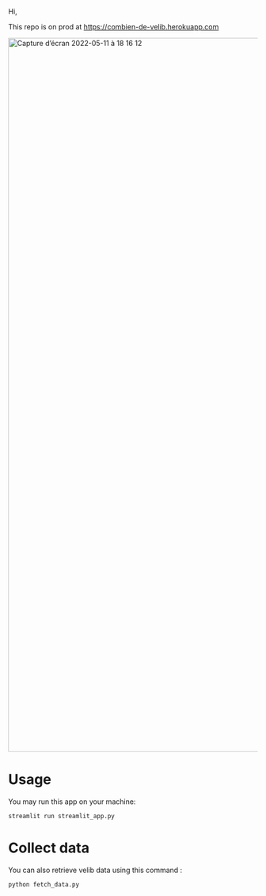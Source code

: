 Hi, 

This repo is on prod at https://combien-de-velib.herokuapp.com

<img width="1439" alt="Capture d’écran 2022-05-11 à 18 16 12" src="https://user-images.githubusercontent.com/78794233/167898135-404cf781-c4d4-4d51-945f-8ac661b04e3b.png">


# Usage

You may run this app on your machine:

``` bash
streamlit run streamlit_app.py
```


# Collect data

You can also retrieve velib data using this command :

``` bash
python fetch_data.py
```


